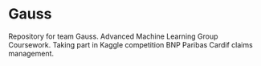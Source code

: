 # Gauss
Repository for team Gauss. Advanced Machine Learning Group Coursework. Taking part in Kaggle competition BNP Paribas Cardif claims management.
